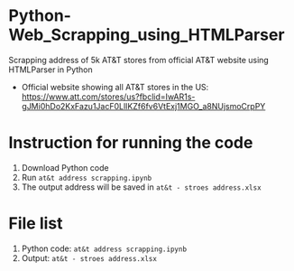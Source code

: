 # Python-Web_Scrapping_using_HTMLParser
Scrapping address of 5k AT&amp;T stores from official AT&amp;T website using HTMLParser in Python
* Official website showing all AT&amp;T stores in the US:
https://www.att.com/stores/us?fbclid=IwAR1s-gJMi0hDo2KxFazu1JacF0LlIKZf6fv6VtExj1MGO_a8NUjsmoCrpPY
# Instruction for running the code
1. Download Python code
2. Run `at&t address scrapping.ipynb`
3. The output address will be saved in `at&t - stroes address.xlsx`
# File list
1. Python code: `at&t address scrapping.ipynb`
2. Output: `at&t - stroes address.xlsx`

